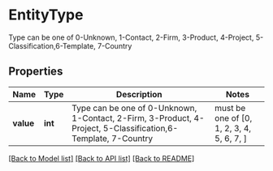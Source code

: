 # EntityType

Type can be one of 0-Unknown, 1-Contact, 2-Firm, 3-Product, 4-Project, 5-Classification,6-Template, 7-Country

## Properties
Name | Type | Description | Notes
------------ | ------------- | ------------- | -------------
**value** | **int** | Type can be one of 0-Unknown, 1-Contact, 2-Firm, 3-Product, 4-Project, 5-Classification,6-Template, 7-Country |  must be one of [0, 1, 2, 3, 4, 5, 6, 7, ]

[[Back to Model list]](../README.md#documentation-for-models) [[Back to API list]](../README.md#documentation-for-api-endpoints) [[Back to README]](../README.md)


